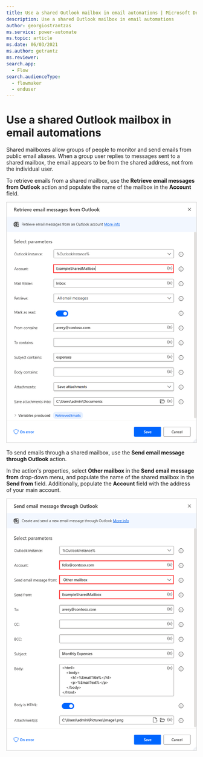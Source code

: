 ```yaml
---
title: Use a shared Outlook mailbox in email automations | Microsoft Docs
description: Use a shared Outlook mailbox in email automations
author: georgiostrantzas
ms.service: power-automate
ms.topic: article
ms.date: 06/03/2021
ms.author: getrantz
ms.reviewer:
search.app: 
  - Flow
search.audienceType: 
  - flowmaker
  - enduser
---
```


# Use a shared Outlook mailbox in email automations

Shared mailboxes allow groups of people to monitor and send emails from public email aliases. When a group user replies to messages sent to a shared mailbox, the email appears to be from the shared address, not from the individual user.

To retrieve emails from a shared mailbox, use the **Retrieve email messages from Outlook** action and populate the name of the mailbox in the **Account** field.

![Configured Retrieve email messages from Outlook action for a shared mailbox.](media/outlook-shared-mailbox/retrieve-email-messages-outlook-shared-mailbox.png)

To send emails through a shared mailbox, use the **Send email message through Outlook** action. 

In the action's properties, select **Other mailbox** in the **Send email message from** drop-down menu, and populate the name of the shared mailbox in the **Send from** field. Additionally, populate the **Account** field with the address of your main account.

![Configured Send email message through Outlook action for a shared mailbox.](media/outlook-shared-mailbox/send-email-message-outlook-shared-mailbox.png)